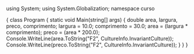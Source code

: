 

using System;
using System.Globalization;
namespace curso

{
    class Program
    {
        static void Main(string[] args)
        {
        double area, largura, preco, comprimento;
        largura = 10.0;
        comprimento = 30.0;
        area = (largura * comprimento);
        preco = (area * 200.0);
        Console.WriteLine(area.ToString("F2", CultureInfo.InvariantCulture));
        Console.WriteLine(preco.ToString("F2", CultureInfo.InvariantCulture));
        }
    }
}
